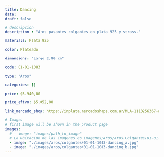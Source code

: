 ```yaml
---
title: Dancing
date: 
draft: false

# descripcion
description : "Aros pasantes colgantes en plata 925 y strass."

materials: Plata 925

color: Plateado

dimensions: "Largo 2,80 cm"

code: 01-01-1083

type: "Aros"

categories: []

price: $5.940,00

price_eftvo: $5.052,00

link_mercado_shop: https://inplata.mercadoshops.com.ar/MLA-1113256367-aros-en-plata-925-y-strass-colgantes-bolita-dancing-_JM

# Images
# first image will be shown in the product page
images:
  # - image: "images/path_to_image"
  # La ubicacion de las imagenes es imagenes/Aros/Aros.Colgantes/01-01-1083-dancing
  - image: "./images/aros/colgantes/01-01-1083-dancing_a.jpg"
  - image: "./images/aros/colgantes/01-01-1083-dancing_b.jpg"
---
```

